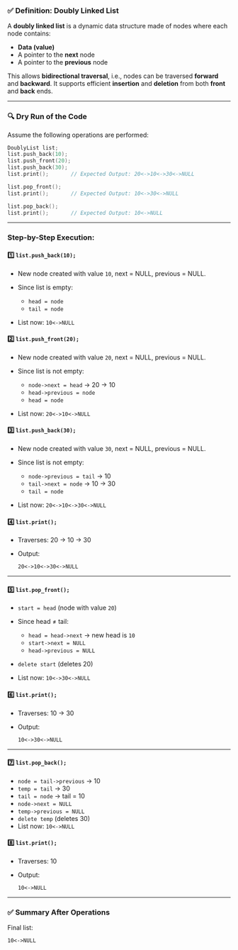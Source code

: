 ### ✅ **Definition: Doubly Linked List**

A **doubly linked list** is a dynamic data structure made of nodes where each node contains:

* **Data (value)**
* A pointer to the **next** node
* A pointer to the **previous** node

This allows **bidirectional traversal**, i.e., nodes can be traversed **forward** and **backward**.
It supports efficient **insertion** and **deletion** from both **front** and **back** ends.

---

### 🔍 **Dry Run of the Code**

Assume the following operations are performed:

```cpp
DoublyList list;
list.push_back(10);
list.push_front(20);
list.push_back(30);
list.print();       // Expected Output: 20<->10<->30<->NULL

list.pop_front();   
list.print();       // Expected Output: 10<->30<->NULL

list.pop_back();    
list.print();       // Expected Output: 10<->NULL
```

---

### Step-by-Step Execution:

#### 1️⃣ `list.push_back(10);`

* New node created with value `10`, next = NULL, previous = NULL.
* Since list is empty:

  * `head = node`
  * `tail = node`
* List now: `10<->NULL`

#### 2️⃣ `list.push_front(20);`

* New node created with value `20`, next = NULL, previous = NULL.
* Since list is not empty:

  * `node->next = head` → 20 → 10
  * `head->previous = node`
  * `head = node`
* List now: `20<->10<->NULL`

#### 3️⃣ `list.push_back(30);`

* New node created with value `30`, next = NULL, previous = NULL.
* Since list is not empty:

  * `node->previous = tail` → 10
  * `tail->next = node` → 10 → 30
  * `tail = node`
* List now: `20<->10<->30<->NULL`

#### 4️⃣ `list.print();`

* Traverses: 20 → 10 → 30
* Output:

  ```
  20<->10<->30<->NULL
  ```

---

#### 5️⃣ `list.pop_front();`

* `start = head` (node with value `20`)
* Since head ≠ tail:

  * `head = head->next` → new head is `10`
  * `start->next = NULL`
  * `head->previous = NULL`
* `delete start` (deletes 20)
* List now: `10<->30<->NULL`

#### 6️⃣ `list.print();`

* Traverses: 10 → 30
* Output:

  ```
  10<->30<->NULL
  ```

---

#### 7️⃣ `list.pop_back();`

* `node = tail->previous` → 10
* `temp = tail` → 30
* `tail = node` → tail = 10
* `node->next = NULL`
* `temp->previous = NULL`
* `delete temp` (deletes 30)
* List now: `10<->NULL`

#### 8️⃣ `list.print();`

* Traverses: 10
* Output:

  ```
  10<->NULL
  ```

---

### ✅ Summary After Operations

Final list:

```
10<->NULL
```